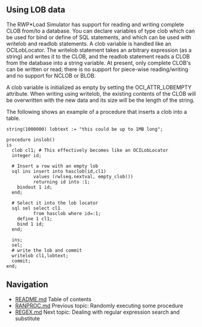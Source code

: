 ## Using LOB data 
The RWP\*Load Simulator has support for reading and writing
complete CLOB from/to 
a database.
You can declare variables of type clob which can be used for bind or 
define of SQL statements, and which can be used with writelob and 
readlob statements.
A clob variable is handled like an OCILobLocator.
The writelob statement takes an arbitrary expression (as a string) and 
writes it to the CLOB, and the readlob statement reads a CLOB from the 
database into a string variable.
At present, only complete CLOB's can be written or read; there is no 
support for piece-wise reading/writing and no support for NCLOB or BLOB.

A clob variable is initialized as empty by setting the 
OCI_ATTR_LOBEMPTY attribute.
When writing using writelob, the existing contents of the CLOB will be 
overwritten with the new data and its size will be the length of the 
string.

The following shows an example of a procedure that inserts a clob into 
a table.
```
string(1000000) lobtext := "this could be up to 1MB long";

procedure inslob()
is
  clob cl1; # This effectively becomes like an OCILobLocator
  integer id;

  # Insert a row with an empty lob
  sql ins insert into hasclob(id,cl1)
          values (rwlseq.nextval, empty_clob())
          returning id into :1;
    bindout 1 id;
  end;

  # Select it into the lob locator
  sql sel select cl1
          from hasclob where id=:1;
    define 1 cl1;
    bind 1 id;
  end;

  ins;
  sel;
  # write the lob and commit
  writelob cl1,lobtext;
  commit;
end;
```

## Navigation
* [README.md](README.md) Table of contents
* [RANPROC.md](RANPROC.md) Previous topic: Randomly executing some procedure
* [REGEX.md](REGEX.md) Next topic: Dealing with regular expression search and substitute
